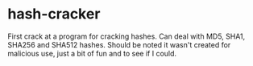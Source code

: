 # hash-cracker
First crack at a program for cracking hashes. Can deal with MD5, SHA1, SHA256 and SHA512 hashes. Should be noted it wasn't created for malicious use, just a bit of fun and to see if I could.
